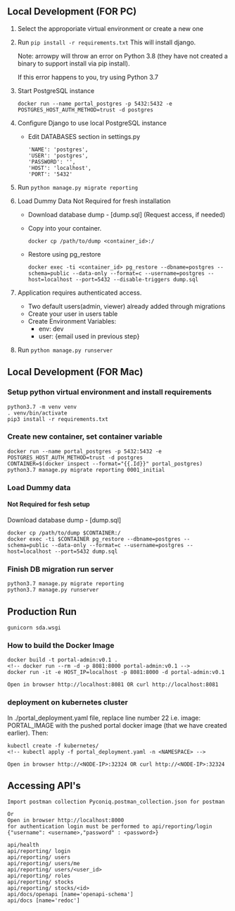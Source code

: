 ## Local Development (FOR PC)

1. Select the approporiate virtual environment or create a new one

2. Run `pip install -r requirements.txt`
    This will install django.

    Note: arrowpy will throw an error on Python 3.8 (they have not created a binary to support install via pip install). 

    If this error happens to you, try using Python 3.7

3. Start PostgreSQL instance

   `docker run --name portal_postgres -p 5432:5432 -e POSTGRES_HOST_AUTH_METHOD=trust -d postgres`

4. Configure Django to use local PostgreSQL instance
    - Edit DATABASES section in settings.py

        ```
        'NAME': 'postgres',
        'USER': 'postgres',
        'PASSWORD': '',
        'HOST': 'localhost',
        'PORT': '5432'
        ```

5. Run `python manage.py migrate reporting`

6. Load Dummy Data
    Not Required for fresh installation
    - Download database dump - [dump.sql] (Request access, if needed)

    - Copy into your container.
        ```
        docker cp /path/to/dump <container_id>:/
        ```

    - Restore using pg_restore
        ```
        docker exec -ti <container_id> pg_restore --dbname=postgres --schema=public --data-only --format=c --username=postgres --host=localhost --port=5432 --disable-triggers dump.sql
        ```

7. Application requires authenticated access. 
     - Two default users(admin, viewer) already added through migrations
     - Create your user in users table
     - Create Environment Variables: 
         - env: dev
         - user: {email used in previous step}

8. Run `python manage.py runserver`

## Local Development (FOR Mac)

### Setup python virtual environment and install requirements
```
python3.7 -m venv venv
. venv/bin/activate
pip3 install -r requirements.txt
```

### Create new container, set container variable
```
docker run --name portal_postgres -p 5432:5432 -e POSTGRES_HOST_AUTH_METHOD=trust -d postgres
CONTAINER=$(docker inspect --format="{{.Id}}" portal_postgres)
python3.7 manage.py migrate reporting 0001_initial
```
### Load Dummy data
#### Not Required for fesh setup
Download database dump - [dump.sql]

```
docker cp /path/to/dump $CONTAINER:/
docker exec -ti $CONTAINER pg_restore --dbname=postgres --schema=public --data-only --format=c --username=postgres --host=localhost --port=5432 dump.sql
```

### Finish DB migration run server
```
python3.7 manage.py migrate reporting
python3.7 manage.py runserver
```


## Production Run

`gunicorn sda.wsgi`

### How to build the Docker Image
```
docker build -t portal-admin:v0.1 .
<!-- docker run --rm -d -p 8081:8000 portal-admin:v0.1 -->
docker run -it -e HOST_IP=localhost -p 8081:8000 -d portal-admin:v0.1

Open in browser http://localhost:8081 OR curl http://localhost:8081

```
### deployment on kubernetes cluster
In ./portal_deployment.yaml file, replace line number 22 i.e. image: PORTAL_IMAGE with the pushed portal docker image (that we have created earlier).
Then:
```
kubectl create -f kubernetes/
<!-- kubectl apply -f portal_deployment.yaml -n <NAMESPACE> -->

Open in browser http://<NODE-IP>:32324 OR curl http://<NODE-IP>:32324

```

## Accessing API's
```
Import postman collection Pyconiq.postman_collection.json for postman

Or
Open in browser http://localhost:8000
for authentication login must be performed to api/reporting/login {"username": <username>,"password" : <password>}

api/health
api/reporting/ login
api/reporting/ users
api/reporting/ users/me
api/reporting/ users/<user_id>
api/reporting/ roles
api/reporting/ stocks
api/reporting/ stocks/<id>
api/docs/openapi [name='openapi-schema']
api/docs [name='redoc']
```
